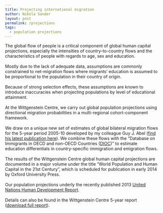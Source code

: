 ```yaml
---
title: Projecting international migration
author: Nikola Sander
layout: post
permalink: /projections
tags:
  - population projections
---
```


The global flow of people is a critical component of global human capital projections, especially the intensities of country-to-country flows and the characteristics of people with regards to age, sex and education.
<br>
<br>
Mostly due to the lack of adequate data, assumptions are commonly constrained to net-migration flows where migrants’ education is assumed to be proportional to the population in their country of origin.
<br>
<br>
Because of strong selection effects, these assumptions are known to introduce inaccuracies when projecting populations by level of educational attainment.
<br>
<br>
At the Wittgenstein Centre, we carry out global population projections using directional migration probabilities in a multi-regional cohort-component framework.
<br>
<br>
We draw on a unique new set of estimates of global bilateral migration flows for the 5-year period 2005-10 developed by my colleague Guy J. Abel ([find his latest publication here][2]). We combine these flows with the “Database on Immigrants in OECD and non-OECD Countries ([DIOC][3])” to estimate education differentials in country-specific immigration and emigration flows.
<br>
<br>
The results of the Wittgenstein Centre global human capital projections are documented in a major volume under the title “World Population and Human Capital in the 21st Century”, which is scheduled for publication in early 2014 by Oxford University Press.
<br>
<br>
Our population projections underly the recently published 2013 [United Nations Human Development Report][4].
<br>
<br>
Details can also be found in the Wittgenstein Centre 5-year report ([download full report][5]).

 [2]: http://www.demographic-research.org/volumes/vol28/18/
 [3]: http://www.oecd.org/migration/databaseonimmigrantsinoecdandnon-oecdcountriesdioc-e.htm
 [4]: http://www.iiasa.ac.at/web/home/about/news/UN-HDR-relies-on-IIASA-projections.en.html
 [5]: http://www.oeaw.ac.at/wic/fileadmin/user_upload/infoFiles/WiCReport08-12w200.pdf